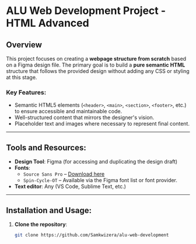 # ALU Web Development Project - HTML Advanced

## Overview
This project focuses on creating a **webpage structure from scratch** based on a Figma design file. The primary goal is to build a **pure semantic HTML** structure that follows the provided design without adding any CSS or styling at this stage.

### Key Features:
- Semantic HTML5 elements (`<header>`, `<main>`, `<section>`, `<footer>`, etc.) to ensure accessible and maintainable code.
- Well-structured content that mirrors the designer's vision.
- Placeholder text and images where necessary to represent final content.

---

## Tools and Resources:
- **Design Tool**: Figma (for accessing and duplicating the design draft)
- **Fonts**:
  - `Source Sans Pro` – [Download here](https://fonts.google.com/specimen/Source+Sans+Pro)
  - `Spin-Cycle-OT` – Available via the Figma font list or font provider.
- **Text editor**: Any (VS Code, Sublime Text, etc.)


---

## Installation and Usage:
1. **Clone the repository**:
   ```bash
   git clone https://github.com/Samkwizera/alu-web-development
